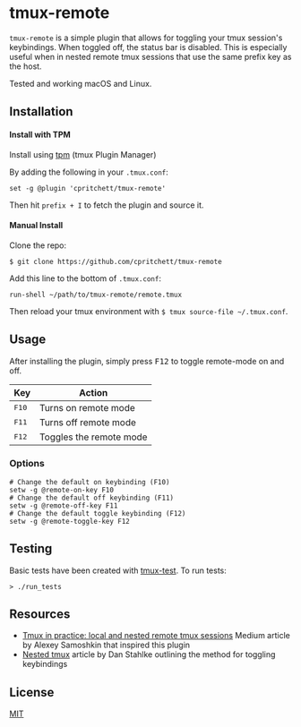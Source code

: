 # tmux-remote



`tmux-remote` is a simple plugin that allows for toggling your tmux session's
keybindings. When toggled off, the status bar is disabled. This is especially
useful when in nested remote tmux sessions that use the same prefix key as the
host.

Tested and working macOS and Linux.

## Installation

#### Install with TPM
Install using [tpm](https://github.com/tmux-plugins/tpm) (tmux Plugin Manager)

By adding the following in your `.tmux.conf`:

```tmux
set -g @plugin 'cpritchett/tmux-remote'
```

Then hit `prefix + I` to fetch the plugin and source it.

#### Manual Install

Clone the repo:

    $ git clone https://github.com/cpritchett/tmux-remote

Add this line to the bottom of `.tmux.conf`:

```tmux
run-shell ~/path/to/tmux-remote/remote.tmux
```

Then reload your tmux environment with `$ tmux source-file ~/.tmux.conf`.

## Usage

After installing the plugin, simply press <kbd>F12</kbd> to toggle remote-mode on and off.

| Key             | Action                  |
| --------------  | ----------------------- |
| <kbd>F10</kbd>  | Turns on remote mode    |
| <kbd>F11</kbd>  | Turns off remote mode   |
| <kbd>F12</kbd>  | Toggles the remote mode |

### Options

```tmux
# Change the default on keybinding (F10)
setw -g @remote-on-key F10
# Change the default off keybinding (F11)
setw -g @remote-off-key F11
# Change the default toggle keybinding (F12)
setw -g @remote-toggle-key F12
```

## Testing
Basic tests have been created with [tmux-test](https://github.com/tmux-plugins/tmux-test). To run tests:

```
> ./run_tests
```

## Resources

- [Tmux in practice: local and nested remote tmux sessions](https://medium.freecodecamp.org/tmux-in-practice-local-and-nested-remote-tmux-sessions-4f7ba5db8795)
  Medium article by Alexey Samoshkin that inspired this plugin
- [Nested tmux](http://stahlke.org/dan/tmux-nested/)
  article by Dan Stahlke outlining the method for toggling keybindings

## License

[MIT](LICENSE.md)
